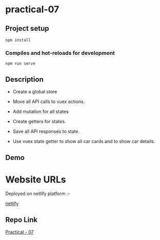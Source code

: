 # practical-07

## Project setup
```
npm install
```

### Compiles and hot-reloads for development
```
npm run serve
```

## Description
- Create a global store

- Move all API calls to vuex actions.

- Add mutation for all states

- Create getters for states.

- Save all API responses to state.

- Use vuex state getter to show all car cards and to show car details.

## Demo 
# Website URLs
Deployed on netlify platform :-

[netlify](https://vuejs-mn-pr-07.netlify.app/)

## Repo Link
[Practical - 07](https://github.com/mansinakrani/vuejs-practicals.git)